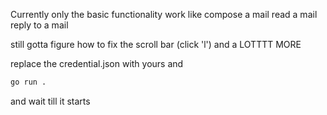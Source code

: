 Currently only the basic functionality work
like compose a mail
read a mail
reply to a mail

still gotta figure how to fix the scroll bar (click 'l')
and a LOTTTT MORE

replace the credential.json with yours and

```bash
go run .
```

and wait till it starts
